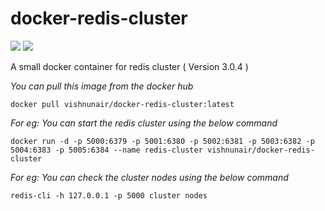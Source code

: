 # docker-redis-cluster

[![](https://images.microbadger.com/badges/image/vishnunair/docker-redis-cluster.svg)](https://microbadger.com/images/vishnunair/docker-redis-cluster)
[![](https://images.microbadger.com/badges/version/vishnunair/docker-redis-cluster.svg)](https://microbadger.com/images/vishnunair/docker-redis-cluster)

A small docker container for redis cluster ( Version 3.0.4 )

*You can pull this image from the docker hub*

```
docker pull vishnunair/docker-redis-cluster:latest

```
*For eg: You can start the redis cluster using the below command*

```
docker run -d -p 5000:6379 -p 5001:6380 -p 5002:6381 -p 5003:6382 -p 5004:6383 -p 5005:6384 --name redis-cluster vishnunair/docker-redis-cluster

```

*For eg: You can check the cluster nodes using the below command*

```
redis-cli -h 127.0.0.1 -p 5000 cluster nodes

```

